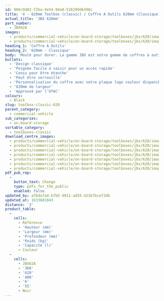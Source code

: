 ```yaml
---
id: 806c9d02-f2ba-4e54-94a8-526299db498c
title: '4 - 620mm Toolbox (classic) / Coffre A Outils 620mm (Classique)'
actual_title: 'JBX 620mm'
part_number:
  - JBX62A
images:
  - products/commercial-vehicle/on-board-storage/toolboxes/jbx/620/images-lr/Product_Image_776x776_(518x518_focus_area)-JBX62_01.jpg
  - products/commercial-vehicle/on-board-storage/toolboxes/jbx/620/images-lr/Product_Image_776x776_(518x518_focus_area)-JBX62_02.jpg
heading_1: 'Coffre A Outils'
heading_2: '620mm - Classique'
body: 'Moulé pour durer. La gamme JBX est notre gamme de coffres à outils conçue pour le stockage à bord des véhicules industriels.'
bullets:
  - 'Design classique'
  - 'Poignée facile à saisir pour un accès rapide'
  - 'Conçu pour être étanche'
  - 'Peut être verrouillé'
  - 'Personnalisation du coffre avec votre plaque logo couleur disponible (En option)'
  - '620mm de largeur'
  - 'Approuvé par l’UTAC'
colours:
  - Black
slug: toolbox-classic-620
parent_category:
  - commercial-vehicle
sub_categories:
  - on-board-storage
sortable_category:
  - toolboxes-classic
download_centre_images:
  - products/commercial-vehicle/on-board-storage/toolboxes/jbx/620/images-hr/JBX62_001.jpg
  - products/commercial-vehicle/on-board-storage/toolboxes/jbx/620/images-hr/JBX62_002.jpg
  - products/commercial-vehicle/on-board-storage/toolboxes/jbx/620/images-hr/JBX62_003.jpg
  - products/commercial-vehicle/on-board-storage/toolboxes/jbx/620/images-hr/JBX62_004.jpg
  - products/commercial-vehicle/on-board-storage/toolboxes/jbx/620/images-hr/JBX62_005.jpg
  - products/commercial-vehicle/on-board-storage/toolboxes/jbx/620/images-hr/JBX62_03.jpg
  - products/commercial-vehicle/on-board-storage/toolboxes/jbx/620/images-hr/JBX62_04.jpg
pdf_pub_rep:
  -
    button_text: Change
    type: pdfs_for_the_public
    enabled: false
updated_by: a76dafa4-b7b5-4911-ad55-421bfbcef2db
updated_at: 1633681043
distance: '3'
product_table:
  -
    cells:
      - Référence
      - 'Hauteur (mm)'
      - 'Largeur (mm)'
      - 'Profondeur (mm)'
      - 'Poids (kg)'
      - 'Capacité (l)'
      - Couleur
  -
    cells:
      - JBX62A
      - '360'
      - '620'
      - '400'
      - '6'
      - '55'
      - Noir
---
```

